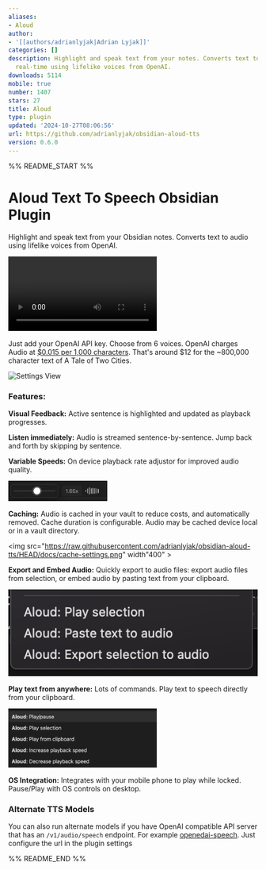 ```yaml
---
aliases:
- Aloud
author:
- '[[authors/adrianlyjak|Adrian Lyjak]]'
categories: []
description: Highlight and speak text from your notes. Converts text to speech in
  real-time using lifelike voices from OpenAI.
downloads: 5114
mobile: true
number: 1407
stars: 27
title: Aloud
type: plugin
updated: '2024-10-27T08:06:56'
url: https://github.com/adrianlyjak/obsidian-aloud-tts
version: 0.6.0
---
```


%% README_START %%

# Aloud Text To Speech Obsidian Plugin

Highlight and speak text from your Obsidian notes. Converts text to audio using lifelike voices from OpenAI.

<video src="https://github.com/adrianlyjak/obsidian-aloud-tts/assets/2024018/6e673350-0cf2-4820-bca1-3f36cd3a24f6" ></video>

Just add your OpenAI API key. Choose from 6 voices. OpenAI charges Audio at [$0.015 per 1,000 characters](https://openai.com/pricing). That's around $12 for the ~800,000 character text of A Tale of Two Cities.

<img alt="Settings View" src="./docs/settings-example.png" width="400p" ></img>

### Features:

**Visual Feedback:** Active sentence is highlighted and updated as playback progresses.

**Listen immediately:** Audio is streamed sentence-by-sentence. Jump back and forth by skipping by sentence.

**Variable Speeds:** On device playback rate adjustor for improved audio quality.

<img src="https://raw.githubusercontent.com/adrianlyjak/obsidian-aloud-tts/HEAD/docs/variable-speeds.png" width="200" ></img>

**Caching:** Audio is cached in your vault to reduce costs, and automatically removed. Cache duration is configurable. Audio may be cached device local or in a vault directory.

<img src="https://raw.githubusercontent.com/adrianlyjak/obsidian-aloud-tts/HEAD/docs/cache-settings.png" width"400" ></img>

**Export and Embed Audio:** Quickly export to audio files: export audio files from selection, or embed audio by pasting text from your clipboard.

<img src="https://raw.githubusercontent.com/adrianlyjak/obsidian-aloud-tts/HEAD/docs/right-click-menu.png" max="300" ></img>

**Play text from anywhere:** Lots of commands. Play text to speech directly from your clipboard.

<img src="https://raw.githubusercontent.com/adrianlyjak/obsidian-aloud-tts/HEAD/docs/commands.png" width="300" ></img>

**OS Integration:** Integrates with your mobile phone to play while locked. Pause/Play with OS controls on desktop.

### Alternate TTS Models

You can also run alternate models if you have OpenAI compatible API server that has an `/v1/audio/speech` endpoint. For example [openedai-speech](https://github.com/matatonic/openedai-speech). Just configure the url in the plugin settings


%% README_END %%
